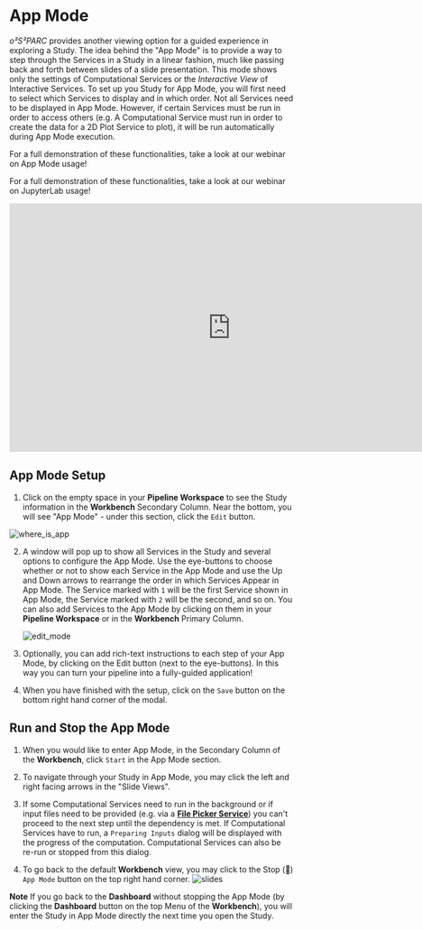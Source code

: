 # App Mode

*o²S²PARC* provides another viewing option for a guided experience in exploring a Study. The idea behind the "App Mode" is to provide a way to step through the Services in a Study in a linear fashion, much like passing back and forth between slides of a slide presentation. This mode shows only the settings of Computational Services or the *Interactive View* of Interactive Services. To set up you Study for App Mode, you will first need to select which Services to display and in which order. Not all Services need to be displayed in App Mode. However, if certain Services must be run in order to access others (e.g. A Computational Service must run in order to create the data for a 2D Plot Service to plot), it will be run automatically during App Mode execution.

For a full demonstration of these functionalities, take a look at our webinar on App Mode usage!

For a full demonstration of these functionalities, take a look at our webinar on JupyterLab usage!
<p align="center">
<iframe width="784" height="441" src="https://www.youtube.com/embed/iUURTgYteEc" title="YouTube video player" frameborder="0" allow="accelerometer; autoplay; clipboard-write; encrypted-media; gyroscope; picture-in-picture; web-share" allowfullscreen></iframe>
</p>

## App Mode Setup
1. Click on the empty space in your **Pipeline Workspace** to see the Study information in the **Workbench** Secondary Column. Near the bottom, you will see "App Mode" - under this section, click the ```Edit``` button. 

![where_is_app](https://user-images.githubusercontent.com/18575092/207265209-0153d82e-7d31-4eab-a1b4-9b6037eac54f.gif)



2. A window will pop up to show all Services in the Study and several options to configure the App Mode. Use the eye-buttons to choose whether or not to show each Service in the App Mode and use the Up and Down arrows to rearrange the order in which Services Appear in App Mode. The Service marked with ```1``` will be the first Service shown in App Mode, the Service marked with ```2``` will be the second, and so on. 
You can also add Services to the App Mode by clicking on them in your **Pipeline Workspace** or in the **Workbench** Primary Column.

    ![edit_mode](https://user-images.githubusercontent.com/18575092/207399521-33a47208-c2af-427a-9955-544442524dc0.png)



3. Optionally, you can add rich-text instructions to each step of your App Mode, by clicking on the Edit button (next to the eye-buttons). In this way you can turn your pipeline into a fully-guided application!

4. When you have finished with the setup, click on the ```Save``` button on the bottom right hand corner of the modal.
## Run and Stop the App Mode

1. When you would like to enter App Mode, in the Secondary Column of the **Workbench**, click ```Start``` in the App Mode section.

2. To navigate through your Study in App Mode, you may click the left and right facing arrows in the "Slide Views". 

3. If some Computational Services need to run in the background or if input files need to be provided (e.g. via a [**File Picker Service**](../../docs/study_setup/loading_data/loading_data.md)) you can't proceed to the next step until the dependency is met. If Computational Services have to run, a ```Preparing Inputs``` dialog will be displayed with the progress of the computation. Computational Services can also be re-run or stopped from this dialog.

4. To go back to the default **Workbench** view, you may click to the Stop (:black_square_button:) ``` App Mode``` button on the top right hand corner.
    ![slides](https://user-images.githubusercontent.com/18575092/207269198-e8f69cfe-3b77-494d-93bc-044d68ec4dfe.png)


**Note** If you go back to the **Dashboard** without stopping the App Mode (by clicking the **Dashboard** button on the top Menu of the **Workbench**), you will enter the Study in App Mode directly the next time you open the Study.

